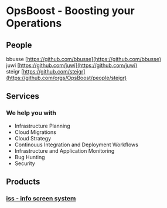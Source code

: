 # OpsBoost - Boosting your Operations
## People
bbusse [https://github.com/bbusse](https://github.com/bbusse)  
juwi [https://github.com/juwi](https://github.com/juwi)  
steigr [https://github.com/steigr](https://github.com/orgs/OpsBoost/people/steigr)
## Services
### We help you with
- Infrastructure Planning
- Cloud Migrations
- Cloud Strategy
- Continouus Integration and Deployment Workflows
- Infrastructure and Application Monitoring
- Bug Hunting
- Security

## Products
### [iss - info screen system](https://github.com/OpsBoost/iss)
